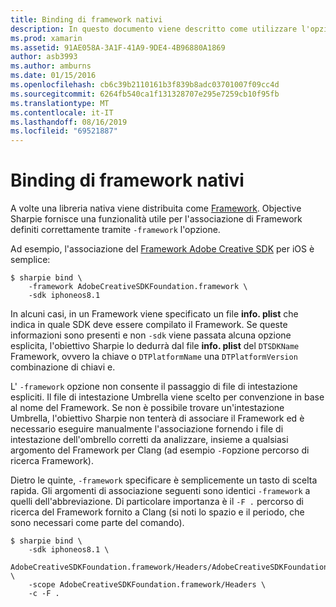 ```yaml
---
title: Binding di framework nativi
description: In questo documento viene descritto come utilizzare l'opzione Objective Sharpie-Framework per creare un'associazione a una libreria distribuita come Framework.
ms.prod: xamarin
ms.assetid: 91AE058A-3A1F-41A9-9DE4-4B96880A1869
author: asb3993
ms.author: amburns
ms.date: 01/15/2016
ms.openlocfilehash: cb6c39b2110161b3f839b8adc03701007f09cc4d
ms.sourcegitcommit: 6264fb540ca1f131328707e295e7259cb10f95fb
ms.translationtype: MT
ms.contentlocale: it-IT
ms.lasthandoff: 08/16/2019
ms.locfileid: "69521887"
---
```

# <a name="binding-native-frameworks"></a>Binding di framework nativi

A volte una libreria nativa viene distribuita come [Framework](https://developer.apple.com/library/mac/documentation/MacOSX/Conceptual/BPFrameworks/Concepts/WhatAreFrameworks.html). Objective Sharpie fornisce una funzionalità utile per l'associazione di Framework definiti correttamente tramite `-framework` l'opzione.

Ad esempio, l'associazione del [Framework Adobe Creative SDK](https://creativesdk.adobe.com/downloads.html) per iOS è semplice:

```
$ sharpie bind \
    -framework AdobeCreativeSDKFoundation.framework \
    -sdk iphoneos8.1
```

In alcuni casi, in un Framework viene specificato un file **info. plist** che indica in quale SDK deve essere compilato il Framework. Se queste informazioni sono presenti e non `-sdk` viene passata alcuna opzione esplicita, l'obiettivo Sharpie lo dedurrà dal file **info. plist** del `DTSDKName` Framework, ovvero la chiave o `DTPlatformName` una `DTPlatformVersion` combinazione di chiavi e.

L' `-framework` opzione non consente il passaggio di file di intestazione espliciti. Il file di intestazione Umbrella viene scelto per convenzione in base al nome del Framework. Se non è possibile trovare un'intestazione Umbrella, l'obiettivo Sharpie non tenterà di associare il Framework ed è necessario eseguire manualmente l'associazione fornendo i file di intestazione dell'ombrello corretti da analizzare, insieme a qualsiasi argomento del Framework per Clang (ad esempio `-F`opzione percorso di ricerca Framework).

Dietro le quinte, `-framework` specificare è semplicemente un tasto di scelta rapida. Gli argomenti di associazione seguenti sono identici `-framework` a quelli dell'abbreviazione.
Di particolare importanza è il `-F .` percorso di ricerca del Framework fornito a Clang (si noti lo spazio e il periodo, che sono necessari come parte del comando).

```
$ sharpie bind \
    -sdk iphoneos8.1 \
    AdobeCreativeSDKFoundation.framework/Headers/AdobeCreativeSDKFoundation.h \
    -scope AdobeCreativeSDKFoundation.framework/Headers \
    -c -F .
```
